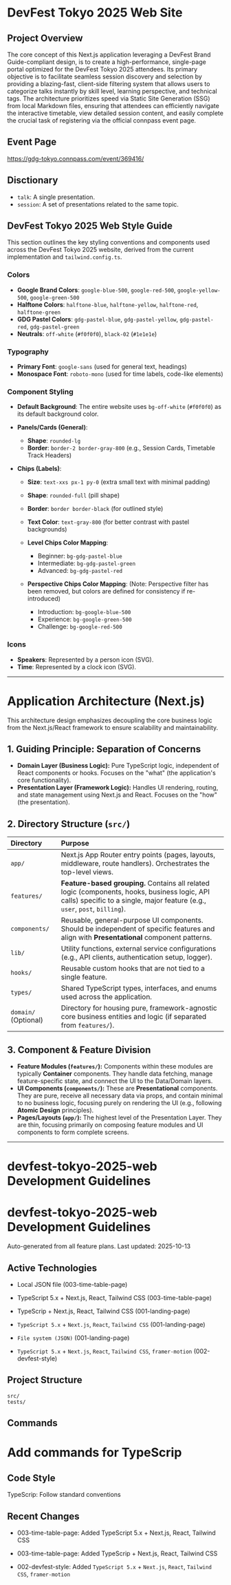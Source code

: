 # DevFest Tokyo 2025 Web Site

## Project Overview

The core concept of this Next.js application leveraging a DevFest Brand Guide-compliant design, is to create a high-performance, single-page portal optimized for the DevFest Tokyo 2025 attendees. Its primary objective is to facilitate seamless session discovery and selection by providing a blazing-fast, client-side filtering system that allows users to categorize talks instantly by skill level, learning perspective, and technical tags. The architecture prioritizes speed via Static Site Generation (SSG) from local Markdown files, ensuring that attendees can efficiently navigate the interactive timetable, view detailed session content, and easily complete the crucial task of registering via the official connpass event page.

## Event Page

https://gdg-tokyo.connpass.com/event/369416/

## Disctionary

- `talk`: A single presentation.
- `session`: A set of presentations related to the same topic.

## DevFest Tokyo 2025 Web Style Guide

This section outlines the key styling conventions and components used across the DevFest Tokyo 2025 website, derived from the current implementation and `tailwind.config.ts`.

### Colors

- **Google Brand Colors**: `google-blue-500`, `google-red-500`, `google-yellow-500`, `google-green-500`
- **Halftone Colors**: `halftone-blue`, `halftone-yellow`, `halftone-red`, `halftone-green`
- **GDG Pastel Colors**: `gdg-pastel-blue`, `gdg-pastel-yellow`, `gdg-pastel-red`, `gdg-pastel-green`
- **Neutrals**: `off-white` (`#f0f0f0`), `black-02` (`#1e1e1e`)

### Typography

- **Primary Font**: `google-sans` (used for general text, headings)
- **Monospace Font**: `roboto-mono` (used for time labels, code-like elements)

### Component Styling

- **Default Background**: The entire website uses `bg-off-white` (`#f0f0f0`) as its default background color.

- **Panels/Cards (General)**:

  - **Shape**: `rounded-lg`
  - **Border**: `border-2 border-gray-800` (e.g., Session Cards, Timetable Track Headers)

- **Chips (Labels)**:

  - **Size**: `text-xxs px-1 py-0` (extra small text with minimal padding)
  - **Shape**: `rounded-full` (pill shape)
  - **Border**: `border border-black` (for outlined style)
  - **Text Color**: `text-gray-800` (for better contrast with pastel backgrounds)

  - **Level Chips Color Mapping**:

    - Beginner: `bg-gdg-pastel-blue`
    - Intermediate: `bg-gdg-pastel-green`
    - Advanced: `bg-gdg-pastel-red`

  - **Perspective Chips Color Mapping**: (Note: Perspective filter has been removed, but colors are defined for consistency if re-introduced)
    - Introduction: `bg-google-blue-500`
    - Experience: `bg-google-green-500`
    - Challenge: `bg-google-red-500`

### Icons

- **Speakers**: Represented by a person icon (SVG).
- **Time**: Represented by a clock icon (SVG).

---

# Application Architecture (Next.js)

This architecture design emphasizes decoupling the core business logic from the Next.js/React framework to ensure scalability and maintainability.

## 1. Guiding Principle: Separation of Concerns

- **Domain Layer (Business Logic):** Pure TypeScript logic, independent of React components or hooks. Focuses on the "what" (the application's core functionality).
- **Presentation Layer (Framework Logic):** Handles UI rendering, routing, and state management using Next.js and React. Focuses on the "how" (the presentation).

## 2. Directory Structure (`src/`)

| Directory            | Purpose                                                                                                                                                                      |
| :------------------- | :--------------------------------------------------------------------------------------------------------------------------------------------------------------------------- |
| `app/`               | Next.js App Router entry points (pages, layouts, middleware, route handlers). Orchestrates the top-level views.                                                              |
| `features/`          | **Feature-based grouping.** Contains all related logic (components, hooks, business logic, API calls) specific to a single, major feature (e.g., `user`, `post`, `billing`). |
| `components/`        | Reusable, general-purpose UI components. Should be independent of specific features and align with **Presentational** component patterns.                                    |
| `lib/`               | Utility functions, external service configurations (e.g., API clients, authentication setup, logger).                                                                        |
| `hooks/`             | Reusable custom hooks that are not tied to a single feature.                                                                                                                 |
| `types/`             | Shared TypeScript types, interfaces, and enums used across the application.                                                                                                  |
| `domain/` (Optional) | Directory for housing pure, framework-agnostic core business entities and logic (if separated from `features/`).                                                             |

## 3. Component & Feature Division

- **Feature Modules (`features/`):** Components within these modules are typically **Container** components. They handle data fetching, manage feature-specific state, and connect the UI to the Data/Domain layers.
- **UI Components (`components/`):** These are **Presentational** components. They are pure, receive all necessary data via props, and contain minimal to no business logic, focusing purely on rendering the UI (e.g., following **Atomic Design** principles).
- **Pages/Layouts (`app/`):** The highest level of the Presentation Layer. They are thin, focusing primarily on composing feature modules and UI components to form complete screens.

---

# devfest-tokyo-2025-web Development Guidelines

# devfest-tokyo-2025-web Development Guidelines

Auto-generated from all feature plans. Last updated: 2025-10-13

## Active Technologies

- Local JSON file (003-time-table-page)
- TypeScript 5.x + Next.js, React, Tailwind CSS (003-time-table-page)

- TypeScrip + Next.js, React, Tailwind CSS (001-landing-page)
- `TypeScript 5.x` + `Next.js`, `React`, `Tailwind CSS` (001-landing-page)
- `File system (JSON)` (001-landing-page)
- `TypeScript 5.x` + `Next.js`, `React`, `Tailwind CSS`, `framer-motion` (002-devfest-style)

## Project Structure

```
src/
tests/
```

## Commands

# Add commands for TypeScrip

## Code Style

TypeScrip: Follow standard conventions

## Recent Changes

- 003-time-table-page: Added TypeScript 5.x + Next.js, React, Tailwind CSS
- 003-time-table-page: Added TypeScrip + Next.js, React, Tailwind CSS

- 002-devfest-style: Added `TypeScript 5.x` + `Next.js`, `React`, `Tailwind CSS`, `framer-motion`

<!-- MANUAL ADDITIONS START -->
<!-- MANUAL ADDITIONS END -->
